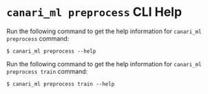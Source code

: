 # `canari_ml preprocess` CLI Help

Run the following command to get the help information for `canari_ml preprocess` command:

```console exec="on" source="material-block" result="ansi"
$ canari_ml preprocess --help
```

Run the following command to get the help information for `canari_ml preprocess train` command:

```console exec="on" source="material-block" result="ansi"
$ canari_ml preprocess train --help
```
